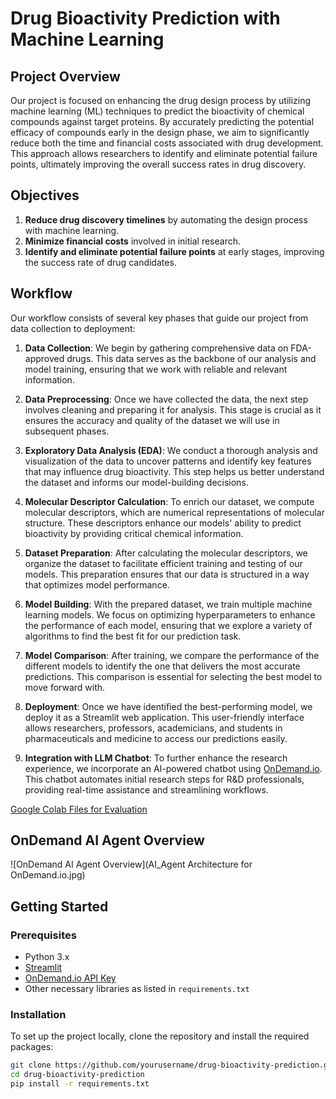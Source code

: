 # Drug Bioactivity Prediction with Machine Learning

## Project Overview
Our project is focused on enhancing the drug design process by utilizing machine learning (ML) techniques to predict the bioactivity of chemical compounds against target proteins. By accurately predicting the potential efficacy of compounds early in the design phase, we aim to significantly reduce both the time and financial costs associated with drug development. This approach allows researchers to identify and eliminate potential failure points, ultimately improving the overall success rates in drug discovery.


## Objectives

1. **Reduce drug discovery timelines** by automating the design process with machine learning.
2. **Minimize financial costs** involved in initial research.
3. **Identify and eliminate potential failure points** at early stages, improving the success rate of drug candidates.


## Workflow

Our workflow consists of several key phases that guide our project from data collection to deployment:

1. **Data Collection**: We begin by gathering comprehensive data on FDA-approved drugs. This data serves as the backbone of our analysis and model training, ensuring that we work with reliable and relevant information.

2. **Data Preprocessing**: Once we have collected the data, the next step involves cleaning and preparing it for analysis. This stage is crucial as it ensures the accuracy and quality of the dataset we will use in subsequent phases.

3. **Exploratory Data Analysis (EDA)**: We conduct a thorough analysis and visualization of the data to uncover patterns and identify key features that may influence drug bioactivity. This step helps us better understand the dataset and informs our model-building decisions.

4. **Molecular Descriptor Calculation**: To enrich our dataset, we compute molecular descriptors, which are numerical representations of molecular structure. These descriptors enhance our models' ability to predict bioactivity by providing critical chemical information.

5. **Dataset Preparation**: After calculating the molecular descriptors, we organize the dataset to facilitate efficient training and testing of our models. This preparation ensures that our data is structured in a way that optimizes model performance.

6. **Model Building**: With the prepared dataset, we train multiple machine learning models. We focus on optimizing hyperparameters to enhance the performance of each model, ensuring that we explore a variety of algorithms to find the best fit for our prediction task.

7. **Model Comparison**: After training, we compare the performance of the different models to identify the one that delivers the most accurate predictions. This comparison is essential for selecting the best model to move forward with.

8. **Deployment**: Once we have identified the best-performing model, we deploy it as a Streamlit web application. This user-friendly interface allows researchers, professors, academicians, and students in pharmaceuticals and medicine to access our predictions easily.

9. **Integration with LLM Chatbot**: To further enhance the research experience, we incorporate an AI-powered chatbot using [OnDemand.io](https://www.ondemand.io). This chatbot automates initial research steps for R&D professionals, providing real-time assistance and streamlining workflows.

[Google Colab Files for Evaluation](https://github.com/ramik0115/Colab_Notebooks_brAInwave_TeamH14)

## OnDemand AI Agent Overview
![OnDemand AI Agent Overview](AI_Agent Architecture for OnDemand.io.jpg)


## Getting Started

### Prerequisites
- Python 3.x
- [Streamlit](https://streamlit.io/)
- [OnDemand.io API Key](https://ondemand.io/)
- Other necessary libraries as listed in `requirements.txt`

### Installation
To set up the project locally, clone the repository and install the required packages:

```bash
git clone https://github.com/yourusername/drug-bioactivity-prediction.git
cd drug-bioactivity-prediction
pip install -r requirements.txt
